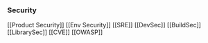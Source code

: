 ### Security
[[Product Security]]
[[Env Security]]
[[SRE]]
[[DevSec]]
[[BuildSec]]
[[LibrarySec]]
[[CVE]]
[[OWASP]]
